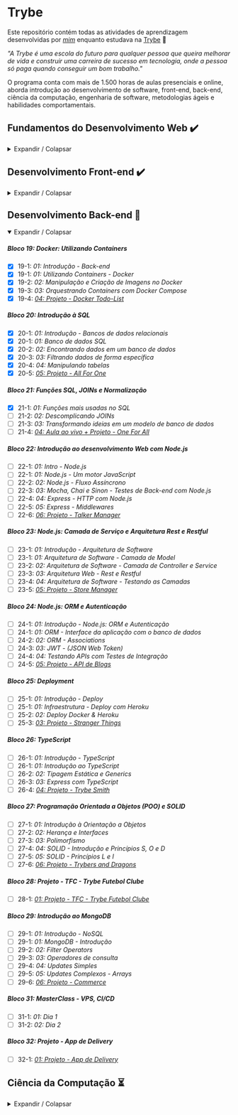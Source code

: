 # Trybe

Este repositório contém todas as atividades de aprendizagem desenvolvidas por _[mim](https://www.linkedin.com/in/gilson-pinheiro/)_ enquanto estudava na [Trybe](https://www.betrybe.com/) :rocket:

_"A Trybe é uma escola do futuro para qualquer pessoa que queira melhorar de vida e construir uma carreira de sucesso em tecnologia, onde a pessoa só paga quando conseguir um bom trabalho."_

O programa conta com mais de 1.500 horas de aulas presenciais e online, aborda introdução ao desenvolvimento de software, front-end, back-end, ciência da computação, engenharia de software, metodologias ágeis e habilidades comportamentais.

## Fundamentos do Desenvolvimento Web :heavy_check_mark:
<details>
  <summary> Expandir / Colapsar </summary>
  
##### Bloco 1: Unix & Bash

- [x] 1-3: _Unix & Bash- Part 1_
- [x] 1-4: _Unix & Bash- Part 2_

##### Bloco 2: Git, GitHub e Internet

- [x] 2-1: _O que é e para que serve?_
- [x] 2-2: _Entendendo os comandos_
- [x] 2-3: _Internet - Entendendo como ela funciona_

##### Bloco 3: Introdução - HTML & CSS

- [x] 3-1: _HTML & CSS - Estruturas de página_
- [x] 3-2: _HTML & CSS - Primeiros passos em CSS_
- [x] 3-3: _HTML & CSS - Seletores e posicionamento_
- [x] 3-4: _HTML Semântico_
- [x] 3-5: _[Projeto - HTML & CSS]()_

##### Bloco 04: Introdução à JavaScript e Lógica de Programação

- [x] 4-1: _JavaScript - Primeiros passos_
- [x] 4-2: _JavaScript - Array e loop For_
- [x] 4-3: _JavaScript - Lógica de Programação e Algoritmos_
- [x] 4-4: _JavaScript - Objetos e funções_
- [x] 4-5: _[Projeto - Playground Functions]()_

##### Bloco 05: JavaScript: DOM, Eventos e Web Storage - Projetos

- [x] 5-1: _JavaScript - DOM e seletores_
- [x] 5-2: _JavaScript - Trabalhando com elementos_
- [x] 5-3: _JavaScript - Eventos_
- [x] 5-4: _JavaScript - Web Storage_
- [x] 5-5: _[Projeto - Arte com Pixels]()_
- [x] 5-6: _[Projeto - Lista de tarefas]()_

##### Bloco 06: HTML e CSS: Forms, Flexbox e Responsivo

- [x] 6-1: _HTML & CSS - Forms_
- [x] 6-2: _Bibliotecas JavaScript e Frameworks CSS_
- [x] 6-3: _CSS Flexbox - Part 1_
- [x] 6-4: _CSS Flexbox - Part 2_
- [x] 6-5: _CSS Responsivo - Mobile First_
- [x] 6-6: _[Projeto - Trybewarts]()_

##### Bloco 7: JavaScript ES6 & Testes Unitários

- [x] 7-1: _JavaScript ES6 - let, const, arrow functions e template literals_
- [x] 7-2: _JavaScript ES6 - Objects_
- [x] 7-3: _Testes unitários em JavaScript - Primeiros passos em Jest_
- [x] 7-4: _[Projeto - JavaScript Testes Unitários]()_

##### Bloco 08: Higher Order Functions do JavaScript ES6

- [x] 8.1: _JavaScript ES6 - Introdução a Higher Order Functions_
- [x] 8-2: _JavaScript ES6 - Higher Order Functions - forEach, find, some, every, sort_
- [x] 8-3: _JavaScript ES6 - Higher Order Functions - map e filter_
- [x] 8-4: _JavaScript ES6 - Higher Order Functions - reduce_
- [x] 8-5: _JavaScript ES6 - spread operator, rest parameter, destructuring e mais_
- [x] 8-6: _[Projeto - Zoo functions]()_

##### Bloco 09: JavaScript e Testes Assíncronos

- [x] 9-1: _JavaScript Assíncrono e Callbacks_
- [x] 9-2: _JavaScript Assíncrono - Fetch API e async/await_
- [x] 9.3: _Jest - Testes Assíncronos_
- [x] 9-4: _[Projeto - Carrinho de Compras]()_ 
</details>

## Desenvolvimento Front-end :heavy_check_mark: 
<details>
<summary> Expandir / Colapsar </summary>

 ##### Bloco 10: Introdução - React

- [x] 10-1: _'Hello, world!' no React!_
- [x] 10-2: _Componentes React_
- [x] 10-3: _[Projeto - Sistema Solar]()_
  
##### Bloco 11: Componentes com Estado, Eventos e Formulários com React
  
- [x] 12-1: _Components com estado_
- [x] 12-2: _Formulários no React_
- [x] 12-3: _[Projeto - Tryunfo]()_
  
##### Bloco 12: React

- [x] 12-2: _Ciclo de vida de componentes em React_
- [x] 12-3: _React Router_
- [x] 12-4: _[Projeto - TrybeTunes]()_
  
##### Bloco 13: Metodologias Ágeis

- [x] 13-1: _Metodologias Ágeis_
- [x] 13-2: _[Projeto - Frontend Online Store]()_
  
##### Bloco 14: Testes em React

- [x] 14-1: _RTL - Primeiros passos_
- [x] 14-2: _RTL - Mocks e Inputs_
- [x] 14-3: _RTL - Testando React Router_
- [x] 14-4: _[Projeto - Testes em React]()_

##### Bloco 15: Introdução ao Redux

- [x] 15-1: _Introdução ao Redux - O estado global da aplicação_
- [x] 15-2: _Usando o Redux no React_
- [x] 15-3: _Usando o Redux no React - Prática
- [x] 15-4: _Usando o Redux no React - Actions Assíncronas_
- [x] 15-5: _Testes em React-Redux_
- [x] 15-6: _[Projeto - Trybe Wallet]()_

##### Bloco 16: Projeto React

- [x] 16-1: _[Projeto - Jogo de Trivia]()_

##### Bloco 17: React & Context API

- [x] 17-1: _Context API do React_
- [x] 17-2: _React Hooks - useState e useContext_
- [x] 17-3: _React Hooks - useEffect e Hooks customizados_
- [x] 17-4: _[Projeto - StarWars Datatable com Context API e Hooks]()_

##### Bloco 18: Projeto Final de Front-end

- [x] 18-1: _[Projeto - App de Receitas]()_
  
  
</details>

## Desenvolvimento Back-end :round_pushpin:
<details open>
<summary> Expandir / Colapsar </summary>

##### Bloco 19: Docker: Utilizando Containers

- [x] 19-1: _01: Introdução - Back-end_
- [x] 19-1: _01: Utilizando Containers - Docker_
- [x] 19-2: _02: Manipulação e Criação de Imagens no Docker_
- [x] 19-3: _03: Orquestrando Containers com Docker Compose_
- [x] 19-4: _[04: Projeto - Docker Todo-List]()_

##### Bloco 20: Introdução à SQL

- [x] 20-1: _01: Introdução - Bancos de dados relacionais_
- [x] 20-1: _01: Banco de dados SQL_
- [x] 20-2: _02: Encontrando dados em um banco de dados_
- [x] 20-3: _03: Filtrando dados de forma específica_
- [x] 20-4: _04: Manipulando tabelas_
- [x] 20-5: _[05: Projeto - All For One]()_

##### Bloco 21: Funções SQL, JOINs e Normalização

- [x] 21-1: _01: Funções mais usadas no SQL_
- [ ] 21-2: _02: Descomplicando JOINs_
- [ ] 21-3: _03: Transformando ideias em um modelo de banco de dados_
- [ ] 21-4: _[04: Aula ao vivo + Projeto - One For All]()_

##### Bloco 22: Introdução ao desenvolvimento Web com Node.js

- [ ] 22-1: _01: Intro - Node.js_
- [ ] 22-1: _01: Node.js - Um motor JavaScript_
- [ ] 22-2: _02: Node.js - Fluxo Assíncrono_
- [ ] 22-3: _03: Mocha, Chai e Sinon - Testes de Back-end com Node.js_
- [ ] 22-4: _04: Express - HTTP com Node.js_
- [ ] 22-5: _05: Express - Middlewares_
- [ ] 22-6: _[06: Projeto - Talker Manager]()_

##### Bloco 23: Node.js: Camada de Serviço e Arquitetura Rest e Restful

- [ ] 23-1: _01: Introdução - Arquitetura de Software_
- [ ] 23-1: _01: Arquitetura de Software - Camada de Model_
- [ ] 23-2: _02: Arquitetura de Software - Camada de Controller e Service_
- [ ] 23-3: _03: Arquitetura Web - Rest e Restful_
- [ ] 23-4: _04: Arquitetura de Software - Testando as Camadas_
- [ ] 23-5: _[05: Projeto - Store Manager]()_

##### Bloco 24: Node.js: ORM e Autenticação

- [ ] 24-1: _01: Introdução - Node.js: ORM e Autenticação_
- [ ] 24-1: _01: ORM - Interface da aplicação com o banco de dados_
- [ ] 24-2: _02: ORM - Associations_
- [ ] 24-3: _03: JWT - (JSON Web Token)_
- [ ] 24-4: _04: Testando APIs com Testes de Integração_
- [ ] 24-5: _[05: Projeto - API de Blogs]()_

##### Bloco 25: Deployment

- [ ] 25-1: _01: Introdução - Deploy_
- [ ] 25-1: _01: Infraestrutura - Deploy com Heroku_
- [ ] 25-2: _02: Deploy Docker & Heroku_
- [ ] 25-3: _[03: Projeto - Stranger Things]()_

##### Bloco 26: TypeScript

- [ ] 26-1: _01: Introdução - TypeScript_
- [ ] 26-1: _01: Introdução ao TypeScript_
- [ ] 26-2: _02: Tipagem Estática e Generics_
- [ ] 26-3: _03: Express com TypeScript_
- [ ] 26-4: _[04: Projeto - Trybe Smith]()_

##### Bloco 27: Programação Orientada a Objetos (POO) e SOLID

- [ ] 27-1: _01: Introdução à Orientação a Objetos_
- [ ] 27-2: _02: Herança e Interfaces_
- [ ] 27-3: _03: Polimorfismo_
- [ ] 27-4: _04: SOLID - Introdução e Princípios S, O e D_
- [ ] 27-5: _05: SOLID - Princípios L e I_
- [ ] 27-6: _[06: Projeto - Trybers and Dragons]()_

##### Bloco 28: Projeto - TFC - Trybe Futebol Clube

- [ ] 28-1: _[01: Projeto - TFC - Trybe Futebol Clube]()_

##### Bloco 29: Introdução ao MongoDB

- [ ] 29-1: _01: Introdução - NoSQL_
- [ ] 29-1: _01: MongoDB - Introdução_
- [ ] 29-2: _02: Filter Operators_
- [ ] 29-3: _03: Operadores de consulta_
- [ ] 29-4: _04: Updates Simples_
- [ ] 29-5: _05: Updates Complexos - Arrays_
- [ ] 29-6: _[06: Projeto - Commerce]()_

##### Bloco 31: MasterClass - VPS, CI/CD

- [ ] 31-1: _01: Dia 1_
- [ ] 31-2: _02: Dia 2_

##### Bloco 32: Projeto - App de Delivery

- [ ] 32-1: _[01: Projeto - App de Delivery]()_
  
</details>

## Ciência da Computação :hourglass_flowing_sand:
  
<details>
<summary> Expandir / Colapsar </summary>

##### Bloco 33: Introdução à Python

- [ ] 33-1: _01: Introdução - Ciência da Computação_
- [ ] 33-1: _01: Aprendendo Python_
- [ ] 33-2: _02: Entrada e Saída de Dados_
- [ ] 33-3: _03: Testes_
- [ ] 33-4: _[04: Projeto - Job Insights]()_

##### Bloco 34: Programação Orientada a Objetos e Padrões de Projeto

- [ ] 34-1: _01: Introdução à programação orientada a objetos_
- [ ] 34-2: _02: Herança, Composição e Interfaces_
- [ ] 34-3: _03: Padrões de projeto_
- [ ] 34-4: _[04: Projeto - Relatórios de Estoque]()_

##### Bloco 35: Redes e Raspagem de Dados

- [ ] 35-1: _01: Arquitetura de redes_
- [ ] 35-2: _02: Redes de computadores, ferramentas e segurança_
- [ ] 35-3: _03: Raspagem de Dados_
- [ ] 35-4: _[04: Projeto - Tech news]()_

##### Bloco 36: Algoritmos

- [ ] 36-1: _01: Complexidade de Algoritmos_
- [ ] 36-2: _02: Recursividade e Estratégias para solução de problemas_
- [ ] 36-3: _03: Algoritmos de ordenação e busca_
- [ ] 36-4: _[04: Projeto - Algoritmos]()_

##### Bloco 37: Estrutura de Dados I: Arrays, Hashmaps e Sets

- [ ] 37-1: _01: Arquitetura de Computadores_
- [ ] 37-2: _02: Arrays_
- [ ] 37-3: _03: Hashmap e Dict_
- [ ] 37-4: _04: Set_
- [ ] 37-5: _[05: Projeto - Restaurant Orders]()_

##### Bloco 38: Estrutura de Dados II: Listas, Filas e Pilhas

- [ ] 38-1: _01: Nó e Listas Encadeadas_
- [ ] 38-2: _02: Pilhas e Filas_
- [ ] 38-3: _[03: Projeto - TING - Trybe Is Not Google]()_

</details>

